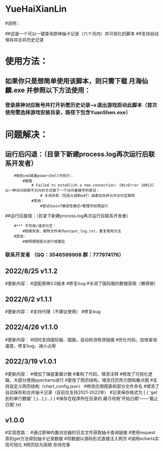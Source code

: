 # YueHaiXianLin
#说明：

##这是一个可以一键查询原神抽卡记录（六个月内）并可视化的脚本
##支持自动保存并合并历史记录

# 使用方法：

## 如果你只是想简单使用该脚本，则只需下载 月海仙麟.exe 并参照以下方法使用：
###     登录原神对应账号并打开祈愿历史记录-->退出游戏启动此脚本（首次使用需选择游戏安装目录，路径下包含YuanShen.exe）

# 问题解决：

## 运行后闪退：（目录下新建process.log再次运行后联系开发者）
        #拖到cmd或者powershell中执行：
            #报错：
                # Failed to establish a new connection: [WinError 10013] 以一种访问权限不允许的方式做了一个访问套接字的尝试：
                    # 关闭杀软（包括火绒和wdf）或者加白并允许访问互联网
                #其他：
                    #尝试以win7兼容性模式+管理员权限运行
##运行后报错：（目录下新建process.log再次运行后联系开发者）

        #*** 不可用/请求为空：
            #链接失效，删除文件夹内output_log.txt，重复使用方法
        #其他：
            #按照报错提示进行或重启
###            联系开发者 （QQ：3546599908  群：777974176）

## 2022/8/25   v1.1.2
#更新内容：
    #适配原神3.0版本
    #修复bug
    #关闭了国际服的数据获取（懒得做）

## 2022/6/2   v1.1.1
#更新内容：
    #支持代理（不建议使用）
    #修复bug

## 2022/4/26   v1.1.0
#更新内容：
    #同时支持国际服、国服，自动检测有效链接
    #优化代码，加快查询速度，修复bug，减小占用

## 2022/3/19   v1.0.1 

#更新内容：
    #增加了保底重置计数
    #重构了代码，增添注释
    #修改了可视化逻辑，大部分使用pyecharts进行
    #更改了网页结构，增添日历热力图和散点图
    #支持自定义网页结构（chart_config.json）
    #修改应用图表和部分文件命名
    #增添了自动保存和合并抽卡记录（目前仅支持2021-2022年）
        #记录保存格式为  [ { 'get到的单行数据' },{...},{...} ]
    #保存在程序所在目录的 藏弓待用'开始日期'——'截止日期'.txt

## v1.0.0
#实现思路：
#通过原神内置浏览器的日志文件获取抽卡查询链接
#使用request库的get方法得到抽卡记录数据
#将数据以源码形式直接注入网页
#调用echarts实现可视化
#网页较为简陋  丞待完善

